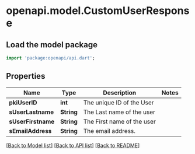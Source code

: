 # openapi.model.CustomUserResponse

## Load the model package
```dart
import 'package:openapi/api.dart';
```

## Properties
Name | Type | Description | Notes
------------ | ------------- | ------------- | -------------
**pkiUserID** | **int** | The unique ID of the User | 
**sUserLastname** | **String** | The Last name of the user | 
**sUserFirstname** | **String** | The First name of the user | 
**sEmailAddress** | **String** | The email address. | 

[[Back to Model list]](../README.md#documentation-for-models) [[Back to API list]](../README.md#documentation-for-api-endpoints) [[Back to README]](../README.md)


